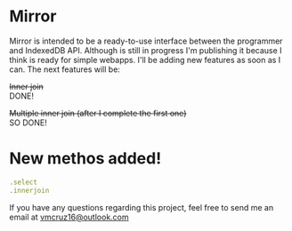 Mirror
======

Mirror is intended to be a ready-to-use interface between the programmer and IndexedDB API.
Although is still in progress I'm publishing it because I think is ready for simple webapps. I'll be adding new features
as soon as I can. The next features will be:

~~Inner join~~  
DONE!

~~Multiple inner join (after I complete the first one)~~  
SO DONE!

New methos added!
=====

```javascript
.select
.innerjoin
```

If you have any questions regarding this project, feel free to send me an email at vmcruz16@outlook.com
